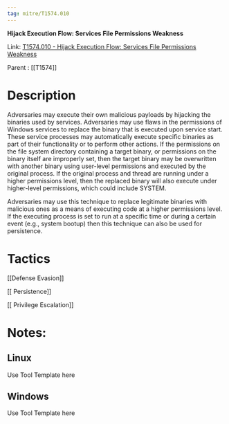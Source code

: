 ```yaml
---
tag: mitre/T1574.010
---
```


**Hijack Execution Flow: Services File Permissions Weakness**

Link: [T1574.010 - Hijack Execution Flow: Services File Permissions Weakness](https://attack.mitre.org/techniques/T1574/010)

Parent : [[T1574]]


# Description

Adversaries may execute their own malicious payloads by hijacking the binaries used by services. Adversaries may use flaws in the permissions of Windows services to replace the binary that is executed upon service start. These service processes may automatically execute specific binaries as part of their functionality or to perform other actions. If the permissions on the file system directory containing a target binary, or permissions on the binary itself are improperly set, then the target binary may be overwritten with another binary using user-level permissions and executed by the original process. If the original process and thread are running under a higher permissions level, then the replaced binary will also execute under higher-level permissions, which could include SYSTEM.

Adversaries may use this technique to replace legitimate binaries with malicious ones as a means of executing code at a higher permissions level. If the executing process is set to run at a specific time or during a certain event (e.g., system bootup) then this technique can also be used for persistence.

# Tactics


[[Defense Evasion]]

[[ Persistence]]

[[ Privilege Escalation]]


# Notes:

## Linux

Use Tool Template here

## Windows

Use Tool Template here